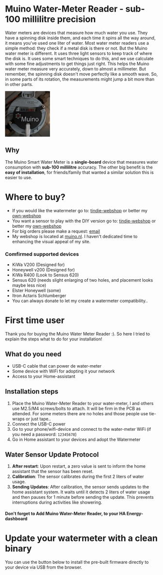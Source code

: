 # Muino Water-Meter Reader - sub-100 millilitre precision

Water meters are devices that measure how much water you use. They have a spinning disk inside them, and each time it spins all the way around, it means you've used one liter of water. Most water meter readers use a simple method: they check if a metal disk is there or not. But the Muino water meter is different. It uses three light sensors to keep track of where the disk is. It uses some smart techniques to do this, and we use calculate with some fine adjustments to get things just right. This helps the Muino water meter measure very accurately, down to almost a millimeter. But remember, the spinning disk doesn't move perfectly like a smooth wave. So, in some parts of its rotation, the measurements might jump a bit more than in other parts.

<img src="/img/muino_with_case.png" alt="muino watermeter" height="150" class="center"/>

## Why
The Muino Smart Water Meter is a **single-board** device that measures water consumption with **sub-100 millilitre** accuracy. The other big benefit is the **easy of installation**, for friends/family that wanted a similar solution this is easier to use.


# Where to buy?
* If you would like the watermeter go to: [tindie-webshop](https://www.tindie.com/products/muino/smart-water-meter-reader/) or better my [own-webshop](https://muino.nl/product/smart-water-meter-reader)
* You want a sensor to play with the DIY version go to: [tindie-webshop](https://www.tindie.com/products/muino/3-phase-muino-light-sensor-encoder/) or better my [own-webshop](https://muino.nl/product/3d-case-for-the-water-meter-reader)
* For big orders please make a request: [email](mailto:martijnvwezel@muino.nl)
* My webshop is located at [muino.nl](https://muino.nl). I haven't dedicated time to enhancing the visual appeal of my site.

### Comfirmed supported devices
* KiWa V200 (Designed for)
* Honeywell v200 (Designed for)
* KiWa R400 (Look to Sensus 620)
* Sensus 620 (needs slight enlarging of two holes, and placement looks maybe less nice)
* Elster Honeywell (some)
* Itron Actaris Schlumberger
* You can always donate to let my create a watermeter compatibility..

# First time user
Thank you for buying the Muino Water Meter Reader :). So here I tried to explain the steps what to do for your installation!

## What do you need

* USB-C cable that can power de water-meter
* Some device with WiFi for adopting it your network
* Access to your Home-assistant

## Installation steps

1. Place the Muino Water-Meter Reader to your water-meter, I and others use M2.5/M4 screws/bolts to attach. It will be firm in the PCB as attended. For some meters there are no holes and those people use tie-wraps or just tape..
2. Connect the USB-C power
3. Go to your phone/wifi-device and connect to the water-meter WiFi (if you need a password: `12345678`)
4. Go in Home assistant to your devices and adopt the Watermeter

## Water Sensor Update Protocol

1. **After restart**: Upon restart, a zero value is sent to inform the home assistant that the sensor has been reset.
2. **Calibration**: The sensor calibrates during the first 2 liters of water usage.
3. **Sending Updates**: After calibration, the sensor sends updates to the home assistant system. It waits until it detects 2 liters of water usage and then pauses for 1 minute before sending the update. This prevents interruptions during activities like showering.

#### Don't forget to Add Muino Water-Meter Reader, to your HA Energy-dashboard


# Update your watermeter with a clean binary

You can use the button below to install the pre-built firmware directly to your device via USB from the browser.

<esp-web-install-button manifest="./manifest.json"></esp-web-install-button>
<script type="module" src="https://unpkg.com/esp-web-tools@9/dist/web/install-button.js?module"></script>

